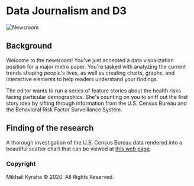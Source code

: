 # Data Journalism and D3

![Newsroom](https://media.giphy.com/media/v2xIous7mnEYg/giphy.gif)

## Background

Welcome to the newsroom! You've just accepted a data visualization position for a major metro paper. You're tasked with analyzing the current trends shaping people's lives, as well as creating charts, graphs, and interactive elements to help readers understand your findings.

The editor wants to run a series of feature stories about the health risks facing particular demographics. She's counting on you to sniff out the first story idea by sifting through information from the U.S. Census Bureau and the Behavioral Risk Factor Surveillance System.

## Finding of the research

A thorough investigation of the U.S. Census Bureau data rendered into a beautiful scatter chart that can be viewed at [this web page](https://kyraha.github.io/UMN_HW16_D3-challenge/).

### Copyright

Mikhail Kyraha © 2020. All Rights Reserved.